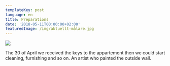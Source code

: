 ```yaml
---
templateKey: post
language: en
title: Preparations
date: '2018-05-11T00:00:00+02:00'
featuredImage: /img/aktuellt-målare.jpg
---
```

![](/img/aktuellt-målare.jpg)

The  30 of April we received the keys to the appartement then we could start cleaning, furnishing and so on. An artist who painted the outside wall.
